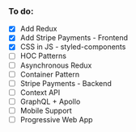 ### To do:

- [x] Add Redux
- [x] Add Stripe Payments - Frontend
- [x] CSS in JS - styled-components
- [ ] HOC Patterns
- [ ] Asynchronous Redux
- [ ] Container Pattern
- [ ] Stripe Payments - Backend
- [ ] Context API
- [ ] GraphQL + Apollo
- [ ] Mobile Support
- [ ] Progressive Web App